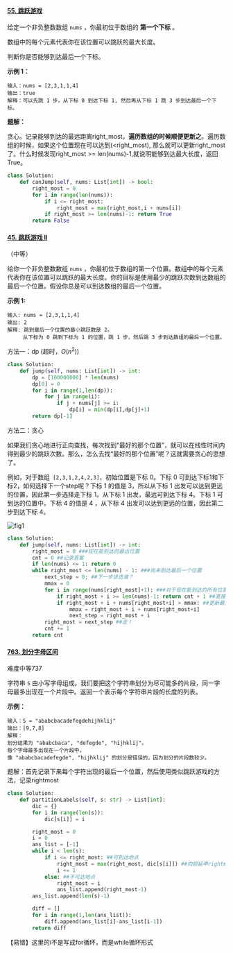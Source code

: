 #### [55. 跳跃游戏](https://leetcode-cn.com/problems/jump-game/)

给定一个非负整数数组 `nums` ，你最初位于数组的 **第一个下标** 。

数组中的每个元素代表你在该位置可以跳跃的最大长度。

判断你是否能够到达最后一个下标。

**示例 1：**

```
输入：nums = [2,3,1,1,4]
输出：true
解释：可以先跳 1 步，从下标 0 到达下标 1, 然后再从下标 1 跳 3 步到达最后一个下标。
```

**题解：**

贪心。记录能够到达的最远距离right_most，**遍历数组的时候顺便更新之**。遍历数组的时候，如果这个位置现在可以达到(<right_most), 那么就可以更新right_most了。什么时候发现right_most >= len(nums)-1,就说明能够到达最大长度，返回True。

```python
class Solution:
    def canJump(self, nums: List[int]) -> bool:
        right_most = 0
        for i in range(len(nums)):
            if i <= right_most:
                right_most = max(right_most,i + nums[i])
            if right_most >= len(nums)-1: return True
        return False
```



#### [45. 跳跃游戏 II](https://leetcode-cn.com/problems/jump-game-ii/)

（中等）

给你一个非负整数数组 `nums` ，你最初位于数组的第一个位置。数组中的每个元素代表你在该位置可以跳跃的最大长度。你的目标是使用最少的跳跃次数到达数组的最后一个位置。假设你总是可以到达数组的最后一个位置。

**示例 1:**

```
输入: nums = [2,3,1,1,4]
输出: 2
解释: 跳到最后一个位置的最小跳跃数是 2。
     从下标为 0 跳到下标为 1 的位置，跳 1 步，然后跳 3 步到达数组的最后一个位置。
```

方法一：dp (超时，$O(n^2)$)

```python
class Solution:
    def jump(self, nums: List[int]) -> int:
        dp = [100000000] * len(nums)
        dp[0] = 0
        for i in range(1,len(dp)):
            for j in range(i):
                if j + nums[j] >= i:
                    dp[i] = min(dp[i],dp[j]+1)
        return dp[-1]
```

方法二：贪心

如果我们贪心地进行正向查找，每次找到“最好的那个位置”，就可以在线性时间内得到最少的跳跃次数。那么，怎么去找“最好的那个位置”呢？这就需要贪心的思想了。

例如，对于数组` [2,3,1,2,4,2,3]`，初始位置是下标 0。下标 0 可到达下标1和下标2，如何选择下一个step呢？下标 1 的值是 3，所以从下标 1 出发可以达到更远的位置，因此第一步选择走下标 1。从下标 1 出发，最远可到达下标 4。下标 1 可到达的位置中，下标 4 的值是 4 ，从下标 4 出发可以达到更远的位置，因此第二步到达下标 4。

![fig1](https://assets.leetcode-cn.com/solution-static/45/45_fig1.png)



```python
class Solution:
    def jump(self, nums: List[int]) -> int:
        right_most = 0 ###现在能到达的最远位置
        cnt = 0 ##记录答案
        if len(nums) <= 1: return 0
        while right_most <= len(nums) - 1: ###尚未到达最后一个位置
            next_step = 0; ##下一步该选谁？ 
            mmax = 0
            for i in range(nums[right_most]+1): ###对于现在能到达的所有位置
                if right_most + i >= len(nums)-1: return cnt + 1 ##直接返回
                if right_most + i + nums[right_most+i] > mmax: ##更新最大值
                    mmax = right_most + i + nums[right_most+i]
                    next_step = right_most + i
            right_most = next_step ##走！
            cnt += 1
        return cnt
```



#### [763. 划分字母区间](https://leetcode.cn/problems/partition-labels/)

难度中等737

字符串 `S` 由小写字母组成。我们要把这个字符串划分为尽可能多的片段，同一字母最多出现在一个片段中。返回一个表示每个字符串片段的长度的列表。

**示例：**

```
输入：S = "ababcbacadefegdehijhklij"
输出：[9,7,8]
解释：
划分结果为 "ababcbaca", "defegde", "hijhklij"。
每个字母最多出现在一个片段中。
像 "ababcbacadefegde", "hijhklij" 的划分是错误的，因为划分的片段数较少。
```

题解：首先记录下来每个字符出现的最后一个位置，然后使用类似跳跃游戏的方法，记录rightmost

```python
class Solution:
    def partitionLabels(self, s: str) -> List[int]:
        dic = {}
        for i in range(len(s)):
            dic[s[i]] = i

        right_most = 0
        i = 0
        ans_list = [-1]
        while i < len(s):
            if i <= right_most: ##可到达地点
                right_most = max(right_most, dic[s[i]]) ##向前延申rightmost
                i += 1
            else: ##不可达地点
                right_most = i
                ans_list.append(right_most-1)
        ans_list.append(len(s)-1)

        diff = []
        for i in range(1,len(ans_list)):
            diff.append(ans_list[i]-ans_list[i-1])
        return diff
```

【易错】这里的i不是写成for循环，而是while循环形式